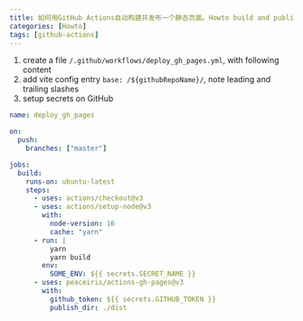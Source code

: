 ```yaml
---
title: 如何用GitHub Actions自动构建并发布一个静态页面。Howto build and publish a static web page with GitHub Actions
categories: [Howto]
tags: [github-actions]
---
```


1. create a file `/.github/workflows/deploy_gh_pages.yml`, with following content
2. add vite config entry `base: /${githubRepoName}/`, note leading and trailing slashes
3. setup secrets on GitHub

```yaml
name: deploy_gh_pages

on:
  push:
    branches: ["master"]

jobs:
  build:
    runs-on: ubuntu-latest
    steps:
      - uses: actions/checkout@v3
      - uses: actions/setup-node@v3
        with:
          node-version: 16
          cache: "yarn"
      - run: |
          yarn
          yarn build
        env:
          SOME_ENV: ${{ secrets.SECRET_NAME }}
      - uses: peaceiris/actions-gh-pages@v3
        with:
          github_token: ${{ secrets.GITHUB_TOKEN }}
          publish_dir: ./dist
```
